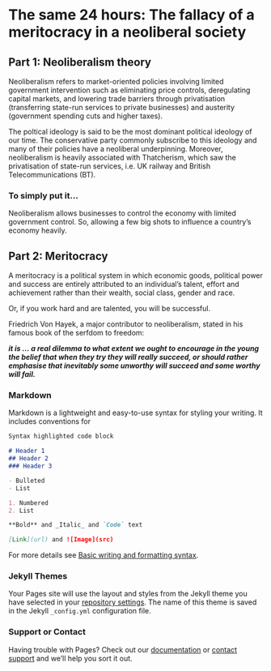 # The same 24 hours: The fallacy of a meritocracy in a neoliberal society 

## Part 1: Neoliberalism theory

Neoliberalism refers to market-oriented policies involving limited government intervention such as eliminating price controls, deregulating capital markets, and lowering trade barriers through privatisation (transferring state-run services to private businesses) and austerity (government spending cuts and higher taxes).

The poltical ideology is said to be the most dominant political ideology of our time. The conservative party commonly subscribe to this ideology and many of their policies have a neoliberal underpinning. Moreover, neoliberalism is heavily associated with Thatcherism, which saw the privatisation of state-run services, i.e. UK railway and British Telecommunications (BT).

### To simply put it...

Neoliberalism allows businesses to control the economy with limited government control. So, allowing a few big shots to influence a country’s economy heavily.

## Part 2: Meritocracy 

A meritocracy is a political system in which economic goods, political power and success are entirely attributed to an individual’s talent, effort and achievement rather than their wealth, social class, gender and race.

Or, if you work hard and are talented, you will be successful. 

Friedrich Von Hayek, a major contributor to neoliberalism, stated in his famous book of the serfdom to freedom:

**_it is … a real dilemma to what extent we ought to encourage in the young the belief that when they try they will really succeed, or should rather emphasise that inevitably some unworthy will succeed and some worthy will fail._**

### Markdown

Markdown is a lightweight and easy-to-use syntax for styling your writing. It includes conventions for

```markdown
Syntax highlighted code block

# Header 1
## Header 2
### Header 3

- Bulleted
- List

1. Numbered
2. List

**Bold** and _Italic_ and `Code` text

[Link](url) and ![Image](src)
```

For more details see [Basic writing and formatting syntax](https://docs.github.com/en/github/writing-on-github/getting-started-with-writing-and-formatting-on-github/basic-writing-and-formatting-syntax).

### Jekyll Themes

Your Pages site will use the layout and styles from the Jekyll theme you have selected in your [repository settings](https://github.com/ShaheimOH/Political_Takes.io/settings/pages). The name of this theme is saved in the Jekyll `_config.yml` configuration file.

### Support or Contact

Having trouble with Pages? Check out our [documentation](https://docs.github.com/categories/github-pages-basics/) or [contact support](https://support.github.com/contact) and we’ll help you sort it out.
